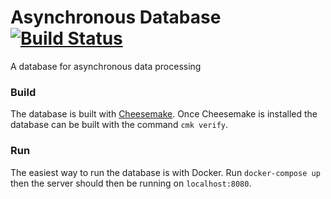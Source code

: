 # Asynchronous Database [![Build Status](https://app.travis-ci.com/MartinRixham/AsynchronousDatabase.svg?branch=master)](https://app.travis-ci.com/MartinRixham/AsynchronousDatabase)
A database for asynchronous data processing

### Build

The database is built with [Cheesemake](https://github.com/martinrixham/cheesemake).
Once Cheesemake is installed the database can be built with the command `cmk verify`.

### Run

The easiest way to run the database is with Docker.
Run `docker-compose up` then the server should then be running on `localhost:8080`.
